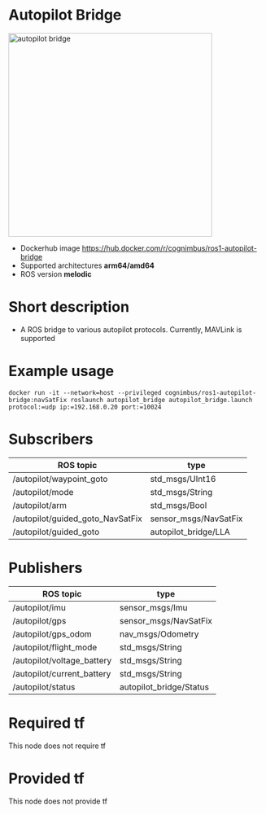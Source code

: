 # Autopilot Bridge

<img src="./autopilot bridge/Autopilot_bridge.png" alt="autopilot bridge" width="400"/>

* Dockerhub image https://hub.docker.com/r/cognimbus/ros1-autopilot-bridge
* Supported architectures <b>arm64/amd64</b>
* ROS version <b>melodic
</b>

# Short description
* A ROS bridge to various autopilot protocols. Currently, MAVLink is supported

# Example usage
```
docker run -it --network=host --privileged cognimbus/ros1-autopilot-bridge:navSatFix roslaunch autopilot_bridge autopilot_bridge.launch protocol:=udp ip:=192.168.0.20 port:=10024
```

# Subscribers
ROS topic | type
--- | ---
/autopilot/waypoint_goto | std_msgs/UInt16
/autopilot/mode | std_msgs/String
/autopilot/arm | std_msgs/Bool
/autopilot/guided_goto_NavSatFix | sensor_msgs/NavSatFix
/autopilot/guided_goto | autopilot_bridge/LLA


# Publishers
ROS topic | type
--- | ---
/autopilot/imu | sensor_msgs/Imu
/autopilot/gps | sensor_msgs/NavSatFix
/autopilot/gps_odom | nav_msgs/Odometry
/autopilot/flight_mode | std_msgs/String
/autopilot/voltage_battery | std_msgs/String
/autopilot/current_battery | std_msgs/String
/autopilot/status | autopilot_bridge/Status


# Required tf
This node does not require tf


# Provided tf
This node does not provide tf



